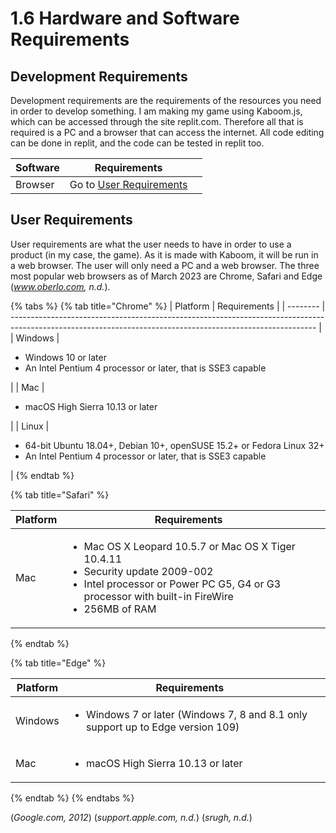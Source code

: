 # 1.6 Hardware and Software Requirements

## Development Requirements

Development requirements are the requirements of the resources you need in order to develop something. I am making my game using Kaboom.js, which can be accessed through the site replit.com. Therefore all that is required is a PC and a browser that can access the internet. All code editing can be done in replit, and the code can be tested in replit too.

<table><thead><tr><th>Software</th><th>Requirements</th><th data-hidden></th></tr></thead><tbody><tr><td>Browser</td><td>Go to <a href="1.6-hardware-and-software-requirements.md#user-requirements">User Requirements</a></td><td></td></tr></tbody></table>

## User Requirements

User requirements are what the user needs to have in order to use a product (in my case, the game). As it is made with Kaboom, it will be run in a web browser. The user will only need a PC and a web browser. The three most popular web browsers as of March 2023 are Chrome, Safari and Edge (_www.oberlo.com, n.d._).

{% tabs %}
{% tab title="Chrome" %}
| Platform | Requirements                                                                                                                                               |
| -------- | ---------------------------------------------------------------------------------------------------------------------------------------------------------- |
| Windows  | <ul><li>Windows 10 or later</li><li>An Intel Pentium 4 processor or later, that is SSE3 capable</li></ul>                                                  |
| Mac      | <ul><li>macOS High Sierra 10.13 or later</li></ul>                                                                                                         |
| Linux    | <ul><li>64-bit Ubuntu 18.04+, Debian 10+, openSUSE 15.2+ or Fedora Linux 32+</li><li>An Intel Pentium 4 processor or later, that is SSE3 capable</li></ul> |
{% endtab %}

{% tab title="Safari" %}
<table><thead><tr><th>Platform</th><th>Requirements</th><th data-hidden></th></tr></thead><tbody><tr><td>Mac</td><td><ul><li>Mac OS X Leopard 10.5.7 or Mac OS X Tiger 10.4.11</li><li>Security update 2009-002</li><li>Intel processor or Power PC G5, G4 or G3 processor with built-in FireWire</li><li>256MB of RAM</li></ul></td><td></td></tr></tbody></table>
{% endtab %}

{% tab title="Edge" %}
<table><thead><tr><th>Platform</th><th>Requirements</th><th data-hidden></th></tr></thead><tbody><tr><td>Windows</td><td><ul><li>Windows 7 or later (Windows 7, 8 and 8.1 only support up to Edge version 109)</li></ul></td><td></td></tr><tr><td>Mac</td><td><ul><li>macOS High Sierra 10.13 or later</li></ul></td><td></td></tr></tbody></table>
{% endtab %}
{% endtabs %}

(_Google.com, 2012_) (_support.apple.com, n.d._) (_srugh, n.d._)
